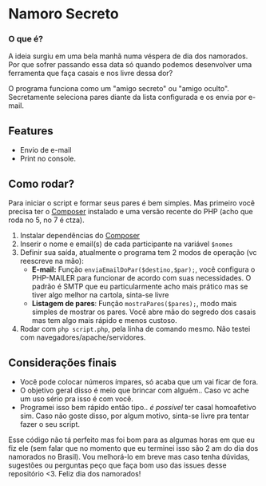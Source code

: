 # Namoro Secreto
### O que é?
A ideia surgiu em uma bela manhã numa véspera de dia dos namorados. Por que sofrer passando essa data só quando podemos desenvolver uma ferramenta que faça casais e nos livre dessa dor?

O programa funciona como um "amigo secreto" ou "amigo oculto". Secretamente seleciona pares diante da lista configurada e os envia por e-mail.

## Features
- Envio de e-mail
- Print no console.

## Como rodar?
Para iniciar o script e formar seus pares é bem simples. Mas primeiro você precisa ter o [Composer](https://getcomposer.org/) instalado e uma versão recente do PHP (acho que roda no 5, no 7 é ctza).
1. Instalar dependências do [Composer](https://getcomposer.org/)
2. Inserir o nome e email(s) de cada participante na variável `$nomes`
3. Definir sua saída, atualmente o programa tem 2 modos de operação (vc reescreve na mão):
    - **E-mail:** Função `enviaEmailDoPar($destino,$par);`, você configura o PHP-MAILER para funcionar de acordo com suas necessidades. O padrão é SMTP que eu particularmente acho mais prático mas se tiver algo melhor na cartola, sinta-se livre
    - **Listagem de pares**: Função `mostraPares($pares);`, modo mais simples de mostrar os pares. Você abre mão do segredo dos casais mas tem algo mais rápido e menos custoso.
4. Rodar com `php script.php`, pela linha de comando mesmo. Não testei com navegadores/apache/servidores.

## Considerações finais
- Você pode colocar números ímpares, só acaba que um vai ficar de fora.
- O objetivo geral disso é meio que brincar com alguém.. Caso vc ache um uso sério pra isso é com você.
- Programei isso bem rápido então tipo.. *é possível* ter casal homoafetivo sim. Caso não goste disso, por algum motivo, sinta-se livre pra tentar fazer o seu script.

Esse código não tá perfeito mas foi bom para as algumas horas em que eu fiz ele (sem falar que no momento que eu terminei isso são 2 am do dia dos namorados no Brasil). Vou melhorá-lo em breve mas caso tenha dúvidas, sugestões ou perguntas peço que faça bom uso das issues desse repositório <3. Feliz dia dos namorados!
